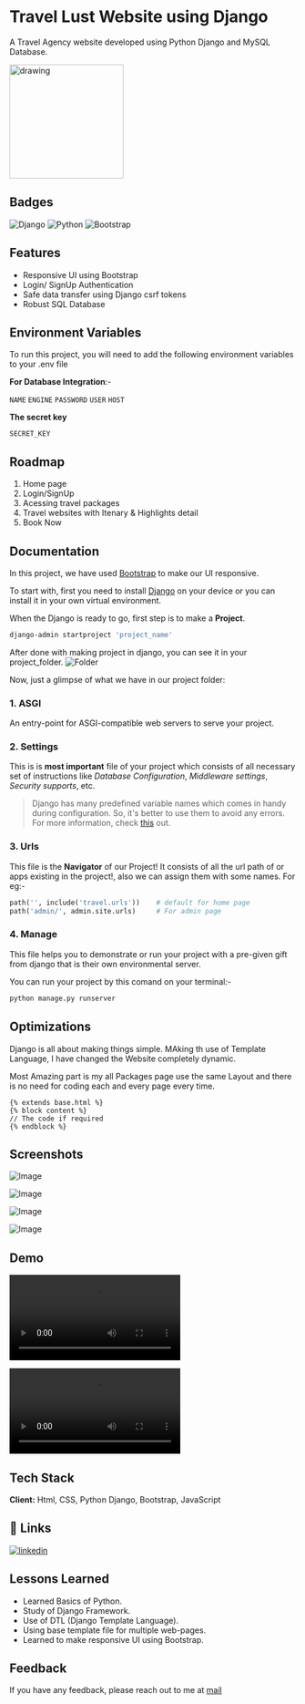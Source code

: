 
# Travel Lust Website using Django

A Travel Agency website developed using Python Django and MySQL Database.

<img src="https://github.com/shubyaa/Django_travel_Website/blob/main/res/favicon.png" alt="drawing" width="200"/>

## Badges

![Django](https://img.shields.io/badge/Django-3.2-blue.svg)
![Python](https://img.shields.io/badge/python-3.9-green.svg)
![Bootstrap](https://img.shields.io/badge/bootstrap-5-purple.svg)

## Features

- Responsive UI using Bootstrap
- Login/ SignUp Authentication
- Safe data transfer using Django csrf tokens
- Robust SQL Database

## Environment Variables

To run this project, you will need to add the following environment variables to your .env file

**For Database Integration**:-

`NAME`
`ENGINE`
`PASSWORD`
`USER`
`HOST`

**The secret key**

`SECRET_KEY`

## Roadmap

1. Home page
2. Login/SignUp
3. Acessing travel packages
4. Travel websites with Itenary & Highlights detail
5. Book Now

## Documentation

In this project, we have used [Bootstrap](https://getbootstrap.com) to make our UI responsive.

To start with, first you need to install [Django](https://www.djangoproject.com/) on your device or you can install it in your own virtual environment.

When the Django is ready to go, first step is to make a **Project**.

``` bash
django-admin startproject 'project_name'
```

After done with making project in django, you can see it in your project_folder.
![Folder]()

Now, just a glimpse of what we have in our project folder:

### 1. ASGI

An entry-point for ASGI-compatible web servers to serve your project.

### 2. Settings

This is is **most important** file of your project which consists of all necessary set of
instructions like *Database Configuration*, *Middleware settings*, *Security supports*, etc.

> Django has many predefined variable names which comes in handy during configuration.
>So, it's better to use them to avoid any errors. For more information, check [this](https://docs.djangoproject.com/en/3.2/topics/settings/) out.

### 3. Urls

This file is the **Navigator** of our Project!
It consists of all the url path of or apps existing in the project!, also we can assign them with some names. For eg:-

```python
path('', include('travel.urls'))    # default for home page
path('admin/', admin.site.urls)     # For admin page
```

### 4. Manage

This file helps you to demonstrate or run your project with a pre-given gift from django
that is their own environmental server.

You can run your project by this comand on your terminal:-

```bash
python manage.py runserver
```

## Optimizations

Django is all about making things simple. MAking th use of Template Language, I have changed the Website completely dynamic.

Most Amazing part is my all Packages page use the same Layout and there is no need for coding each and every page every time.
```
{% extends base.html %}
{% block content %}
// The code if required
{% endblock %}
```

## Screenshots
![Image](https://github.com/shubyaa/Django_travel_Website/blob/main/res/Screenshot%20(382).png)

![Image](https://github.com/shubyaa/Django_travel_Website/blob/main/res/Screenshot%20(383).png)

![Image](https://github.com/shubyaa/Django_travel_Website/blob/main/res/Screenshot%20(384).png)

![Image](https://github.com/shubyaa/Django_travel_Website/blob/main/res/Screenshot%20(385).png)

## Demo

![Video](https://github.com/shubyaa/Django_travel_Website/blob/main/res/hover.mp4)

![Video](https://github.com/shubyaa/Django_travel_Website/blob/main/res/login.mp4)


## Tech Stack

**Client:** Html, CSS, Python Django, Bootstrap, JavaScript

## 🔗 Links

[![linkedin](https://img.shields.io/badge/linkedin-0A66C2?style=for-the-badge&logo=linkedin&logoColor=white)](https://www.linkedin.com/in/shubham-pednekar-573369213/)

## Lessons Learned

- Learned Basics of Python.
- Study of Django Framework.
- Use of DTL (Django Template Language).
- Using base template file for multiple web-pages.
- Learned to make responsive UI using Bootstrap.

## Feedback

If you have any feedback, please reach out to me at [mail](shubya8451@gmail.com)
